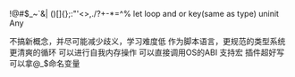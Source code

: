 
!@#$_~`&|
()[]{};:"'<>,./?+-*\=^%
let loop 
and or
key(same as type)
uninit
Any

不搞新概念，并尽可能减少歧义，学习难度低
作为脚本语言，更规范的类型系统
更清爽的循环
可以进行自我内存操作
可以直接调用OS的ABI
支持宏
插件超好写
可以拿@_$命名变量
